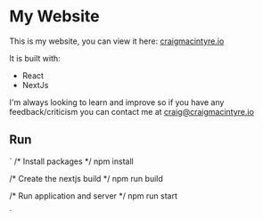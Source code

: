 # My Website

This is my website, you can view it here: [craigmacintyre.io](https://craigmacintyre.io/)

It is built with:

- React
- NextJs

I'm always looking to learn and improve so if you have any feedback/criticism you can contact me at craig@craigmacintyre.io

## Run 

`
/* Install packages */
npm install

/* Create the nextjs build */ 
npm run build

/* Run application and server */
npm run start

`
